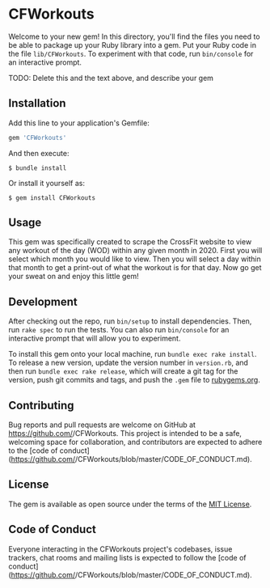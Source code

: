 # CFWorkouts

Welcome to your new gem! In this directory, you'll find the files you need to be able to package up your Ruby library into a gem. Put your Ruby code in the file `lib/CFWorkouts`. To experiment with that code, run `bin/console` for an interactive prompt.

TODO: Delete this and the text above, and describe your gem

## Installation

Add this line to your application's Gemfile:

```ruby
gem 'CFWorkouts'
```

And then execute:

    $ bundle install

Or install it yourself as:

    $ gem install CFWorkouts

## Usage

This gem was specifically created to scrape the CrossFit website to view any workout of the day (WOD) within any given month in 2020. First you will select which month you would like to view. Then you will select a day within that month to get a print-out of what the workout is for that day. Now go get your sweat on and enjoy this little gem!

## Development

After checking out the repo, run `bin/setup` to install dependencies. Then, run `rake spec` to run the tests. You can also run `bin/console` for an interactive prompt that will allow you to experiment.

To install this gem onto your local machine, run `bundle exec rake install`. To release a new version, update the version number in `version.rb`, and then run `bundle exec rake release`, which will create a git tag for the version, push git commits and tags, and push the `.gem` file to [rubygems.org](https://rubygems.org).

## Contributing

Bug reports and pull requests are welcome on GitHub at https://github.com/<github username>/CFWorkouts. This project is intended to be a safe, welcoming space for collaboration, and contributors are expected to adhere to the [code of conduct](https://github.com/<github username>/CFWorkouts/blob/master/CODE_OF_CONDUCT.md).


## License

The gem is available as open source under the terms of the [MIT License](https://opensource.org/licenses/MIT).

## Code of Conduct

Everyone interacting in the CFWorkouts project's codebases, issue trackers, chat rooms and mailing lists is expected to follow the [code of conduct](https://github.com/<github username>/CFWorkouts/blob/master/CODE_OF_CONDUCT.md).

